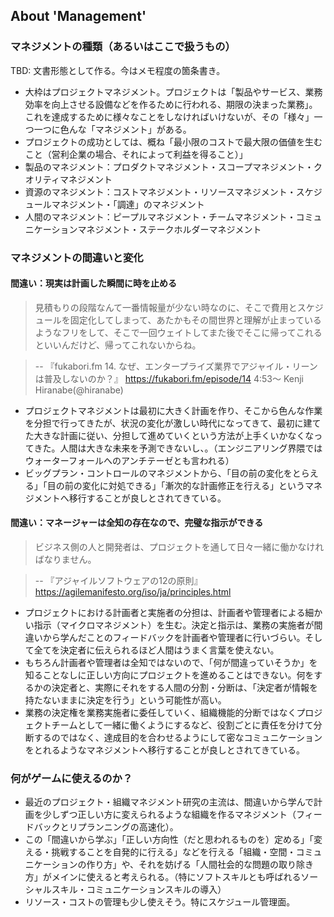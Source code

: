 ## About 'Management'
### マネジメントの種類（あるいはここで扱うもの）
TBD: 文書形態として作る。今はメモ程度の箇条書き。

- 大枠はプロジェクトマネジメント。プロジェクトは「製品やサービス、業務効率を向上させる設備などを作るために行われる、期限の決まった業務」。これを達成するために様々なことをしなければいけないが、その「様々」一つ一つに色んな「マネジメント」がある。
- プロジェクトの成功としては、概ね「最小限のコストで最大限の価値を生むこと（営利企業の場合、それによって利益を得ること）」
- 製品のマネジメント：プロダクトマネジメント・スコープマネジメント・クオリティマネジメント
- 資源のマネジメント：コストマネジメント・リソースマネジメント・スケジュールマネジメント・「調達」のマネジメント
- 人間のマネジメント：ピープルマネジメント・チームマネジメント・コミュニケーションマネジメント・ステークホルダーマネジメント

### マネジメントの間違いと変化
#### 間違い：現実は計画した瞬間に時を止める
> 見積もりの段階なんて一番情報量が少ない時なのに、そこで費用とスケジュールを固定化してしまって、あたかもその間世界と理解が止まっているようなフリをして、そこで一回ウェイトしてまた後でそこに帰ってこれるといいんだけど、帰ってこれないからね。

> -- 『fukabori.fm 14. なぜ、エンタープライズ業界でアジャイル・リーンは普及しないのか？』 https://fukabori.fm/episode/14 4:53～ Kenji Hiranabe(@hiranabe)

- プロジェクトマネジメントは最初に大きく計画を作り、そこから色んな作業を分担で行ってきたが、状況の変化が激しい時代になってきて、最初に建てた大きな計画に従い、分担して進めていくという方法が上手くいかなくなってきた。人間は大きな未来を予測できないし、。（エンジニアリング界隈ではウォーターフォールへのアンチテーゼとも言われる）
- ビッグプラン・コントロールのマネジメントから、「目の前の変化をとらえる」「目の前の変化に対処できる」「漸次的な計画修正を行える」というマネジメントへ移行することが良しとされてきている。

#### 間違い：マネージャーは全知の存在なので、完璧な指示ができる
> ビジネス側の人と開発者は、プロジェクトを通して日々一緒に働かなければなりません。

> -- 『アジャイルソフトウェアの12の原則』 https://agilemanifesto.org/iso/ja/principles.html

- プロジェクトにおける計画者と実施者の分担は、計画者や管理者による細かい指示（マイクロマネジメント）を生む。決定と指示は、業務の実施者が間違いから学んだことのフィードバックを計画者や管理者に行いづらい。そして全てを決定者に伝えられるほど人間はうまく言葉を使えない。
- もちろん計画者や管理者は全知ではないので、「何が間違っていそうか」を知ることなしに正しい方向にプロジェクトを進めることはできない。何をするかの決定者と、実際にそれをする人間の分割・分断は、「決定者が情報を持たないままに決定を行う」という可能性が高い。
- 業務の決定権を業務実施者に委任していく、組織機能的分断ではなくプロジェクトチームとして一緒に働くようにするなど、役割ごとに責任を分けて分断するのではなく、達成目的を合わせるようにして密なコミュニケーションをとれるようなマネジメントへ移行することが良しとされてきている。

### 何がゲームに使えるのか？
- 最近のプロジェクト・組織マネジメント研究の主流は、間違いから学んで計画を少しずつ正しい方に変えられるような組織を作るマネジメント（フィードバックとリプランニングの高速化）。
- この「間違いから学ぶ」「正しい方向性（だと思われるものを）定める」「変える・挑戦することを自発的に行える」などを行える「組織・空間・コミュニケーションの作り方」や、それを妨げる「人間社会的な問題の取り除き方」がメインに使えると考えられる。（特にソフトスキルとも呼ばれるソーシャルスキル・コミュニケーションスキルの導入）
- リソース・コストの管理も少し使えそう。特にスケジュール管理面。
